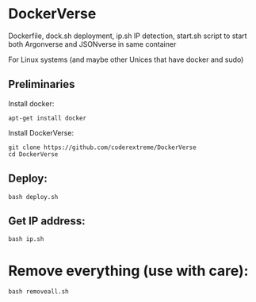 # DockerVerse
Dockerfile, dock.sh deployment, ip.sh IP detection, start.sh script to start both Argonverse and JSONverse in same container

For Linux systems (and maybe other Unices that have docker and sudo)


## Preliminaries

Install docker:

```
apt-get install docker
```

Install DockerVerse:

```
git clone https://github.com/coderextreme/DockerVerse
cd DockerVerse
```

## Deploy:
```
bash deploy.sh
```

## Get IP address:
```
bash ip.sh
```

# Remove everything (use with care):
```
bash removeall.sh
```
